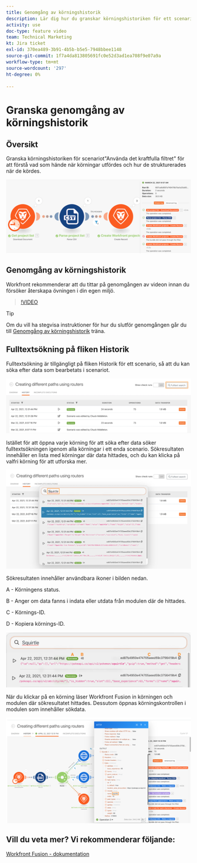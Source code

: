 ```yaml
---
title: Genomgång av körningshistorik
description: Lär dig hur du granskar körningshistoriken för ett scenario för att förstå vad som hände i [!DNL Adobe Workfront Fusion].
activity: use
doc-type: feature video
team: Technical Marketing
kt: Jira ticket
exl-id: 370ea489-3b91-4b5b-b5e5-7948bbee1148
source-git-commit: 1f7a4da813805691fc0e52d3ad1ea708f9e07a9a
workflow-type: tm+mt
source-wordcount: '297'
ht-degree: 0%

---
```


# Granska genomgång av körningshistorik

## Översikt

Granska körningshistoriken för scenariot&quot;Använda det kraftfulla filtret&quot; för att förstå vad som hände när körningar utfördes och hur de strukturerades när de kördes.

![En bild av körningshistorik i ett Fusion-scenario](assets/execution-history-and-scheduling-1.png)

## Genomgång av körningshistorik

Workfront rekommenderar att du tittar på genomgången av videon innan du försöker återskapa övningen i din egen miljö.

>[!VIDEO](https://video.tv.adobe.com/v/335283/?quality=12)

>[!TIP]
>
>Om du vill ha stegvisa instruktioner för hur du slutför genomgången går du till [Genomgång av körningshistorik](https://experienceleague.adobe.com/docs/workfront-learn/tutorials-workfront/fusion/exercises/execution-history.html?lang=en) träna.

## Fulltextsökning på fliken Historik

Fulltextsökning är tillgängligt på fliken Historik för ett scenario, så att du kan söka efter data som bearbetats i scenariot.

![En bild av körningshistoriksökningen](assets/execution-history-and-scheduling-2.png)

Istället för att öppna varje körning för att söka efter data söker fulltextsökningen igenom alla körningar i ett enda scenario. Sökresultaten innehåller en lista med körningar där data hittades, och du kan klicka på valfri körning för att utforska mer.

![En bild av en körningshistorik-sökning](assets/execution-history-and-scheduling-3.png)

Sökresultaten innehåller användbara ikoner i bilden nedan.

A - Körningens status.

B - Anger om data fanns i indata eller utdata från modulen där de hittades.

C - Körnings-ID.

D - Kopiera körnings-ID.

![En bild av ett körningshistoriksökresultat](assets/execution-history-and-scheduling-4.png)

När du klickar på en körning läser Workfront Fusion in körningen och modulen där sökresultatet hittades. Dessutom öppnas körningskontrollen i modulen som innehåller sökdata.

![En bild av en körningshistorik](assets/execution-history-and-scheduling-5.png)


## Vill du veta mer? Vi rekommenderar följande:

[Workfront Fusion - dokumentation](https://experienceleague.adobe.com/docs/workfront/using/adobe-workfront-fusion/workfront-fusion-2.html?lang=en)
